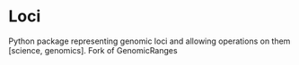# Loci
Python package representing genomic loci and allowing operations on them [science, genomics]. Fork of GenomicRanges
